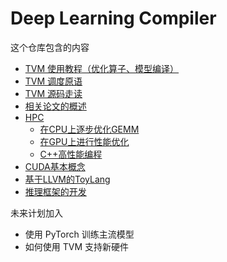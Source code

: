 # Deep Learning Compiler 

这个仓库包含的内容

- [TVM 使用教程（优化算子、模型编译）](./user_tutorial/)
- [TVM 调度原语](./how_to_guides/work_with_tensor_expression_and_schedules/schedule_intrinsic/)
- [TVM 源码走读](./note/)
- [相关论文的概述](./paper/)
- [HPC](./hpc/)
  - [在CPU上逐步优化GEMM](./hpc/gemm/)
  - [在GPU上进行性能优化](./hpc/cuda/)
  - [C++高性能编程](https://github.com/parallel101/course)
- [CUDA基本概念](https://github.com/Tony-Tan/CUDA_Freshman)
- [基于LLVM的ToyLang](https://github.com/l1nkr/Toylang)
- [推理框架的开发](./infer/note)

未来计划加入

- 使用 PyTorch 训练主流模型
- 如何使用 TVM 支持新硬件
